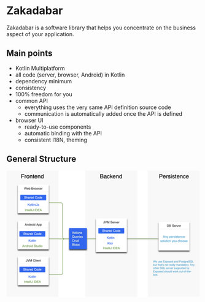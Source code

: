 # Zakadabar

Zakadabar is a software library that helps you concentrate on the business aspect of your application.

## Main points

* Kotlin Multiplatform
* all code (server, browser, Android) in Kotlin
* dependency minimum
* consistency
* 100% freedom for you
* common API
    * everything uses the very same API definition source code
    * communication is automatically added once the API is defined
* browser UI
    * ready-to-use components
    * automatic binding with the API
    * consistent I18N, theming

## General Structure

![<img src="structure.png" width="800"/>](structure.png)